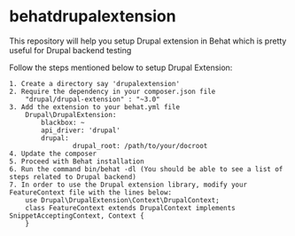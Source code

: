 # behatdrupalextension
This repository will help you setup Drupal extension in Behat which is pretty useful for Drupal backend testing

Follow the steps mentioned below to setup Drupal Extension:

	1. Create a directory say 'drupalextension'
	2. Require the dependency in your composer.json file
		"drupal/drupal-extension" : "~3.0"
	3. Add the extension to your behat.yml file
		Drupal\DrupalExtension:
			blackbox: ~
			api_driver: 'drupal'
			drupal:
          			drupal_root: /path/to/your/docroot
	4. Update the composer
	5. Proceed with Behat installation
	6. Run the command bin/behat -dl (You should be able to see a list of steps related to Drupal backend)
	7. In order to use the Drupal extension library, modify your FeatureContext file with the lines below:
		use Drupal\DrupalExtension\Context\DrupalContext;
		class FeatureContext extends DrupalContext implements SnippetAcceptingContext, Context {
		}
